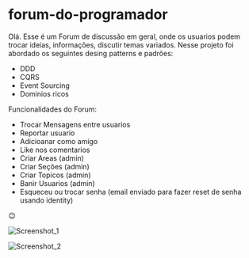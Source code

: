 # forum-do-programador
Olá.
Esse é um Forum de discussão em geral, onde os usuarios podem trocar ideias, informações, discutir temas variados.
Nesse projeto foi abordado os seguintes desing patterns e padrões:

- DDD
- CQRS
- Event Sourcing
- Dominios ricos

Funcionalidades do Forum:

- Trocar Mensagens entre usuarios
- Reportar usuario
- Adicioanar como amigo
- Like nos comentarios
- Criar Areas (admin)
- Criar Seções (admin)
- Criar Topicos (admin)
- Banir Usuarios (admin)
- Esqueceu ou trocar senha (email enviado para fazer reset de senha usando identity)

😉

![Screenshot_1](https://user-images.githubusercontent.com/25139027/160302851-89e08fe7-b341-49f5-81ca-89168be273d2.png)

![Screenshot_2](https://user-images.githubusercontent.com/25139027/160303024-67273444-def4-4bc0-ac23-700545f18713.png)

